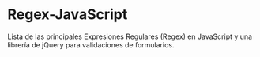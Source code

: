 # Regex-JavaScript
Lista de las principales Expresiones Regulares (Regex) en JavaScript y una librería de jQuery para validaciones de formularios.
